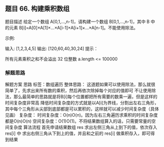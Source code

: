 ## 题目 66. 构建乘积数组
题目描述
给定一个数组 A[0,1,…,n-1]，请构建一个数组 B[0,1,…,n-1]，其中 B 中的元素 B[i]=A[0]×A[1]×…×A[i-1]×A[i+1]×…×A[n-1]。不能使用除法。

示例:


输入: [1,2,3,4,5]
输出: [120,60,40,30,24]
提示：

所有元素乘积之和不会溢出 32 位整数
a.length <= 100000


### 解题思路
  解题方案
思路
标签：数组遍历
整体思路：
这道题如果可以使用除法，那么就很简单了，先求出来所有数的乘积，然后再依次除掉每个对应的值即可
不让使用除法，那么最简单的思路就是将B[i]每个位置都把所有需要的数乘一遍，但是这样的时间复杂度非常高
降低时间复杂度的方式就是以A[i]为界线，分割出左右三角形，其中每个三角形从尖部到底部都是可以累积的，这样就可以减少时间复杂度（具体见画）
复杂度：
时间复杂度：O(n)O(n)。因为左右三角遍历求乘积的时间复杂度都是O(n)O(n)
空间复杂度：O(1)O(1)。不将结果数组算入的话，只需要常量的空间复杂度
算法流程
首先申请结果数组 res
求出左侧三角从上到下的值，依次存入 res[i] 中
求出右侧三角从下到上的值，并且和之前的 res[i] 做乘积存入，即可得到结果

